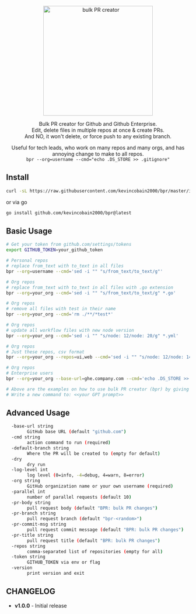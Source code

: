 <p align="center">
  <img alt="bulk PR creator" alt="Bulk PR creator" src="https://imgur.com/GkKyjKT.png" width="300">
</p>

<p align="center">
  Bulk PR creator for Github and Github Enterprise.
  <br>
  Edit, delete files in multiple repos at once & create PRs.
  <br>
  And NO, it won't delete, or force push to any existing branch.
</p>
<p align="center">
  Useful for tech leads, who work on many repos and many orgs, and has annoying change to make to all repos.
  <br>
  <code>bpr --org=username --cmd="echo .DS_STORE >> .gitignore"</code>
</p>



## Install

```sh
curl -sL https://raw.githubusercontent.com/kevincobain2000/bpr/master/install.sh | sh
```

or via go

```sh
go install github.com/kevincobain2000/bpr@latest
```

## Basic Usage

```sh
# Get your token from github.com/settings/tokens
export GITHUB_TOKEN=your_github_token

# Personal repos
# replace from_text with to_text in all files
bpr --org=username --cmd='sed -i "" "s/from_text/to_text/g"'

# Org repos
# replace from_text with to_text in all files with .go extension
bpr --org=your_org --cmd='sed -i "" "s/from_text/to_text/g" *.go'

# Org repos
# remove all files with test in their name
bpr --org=your_org --cmd='rm ./**/*test*'

# Org repos
# update all workflow files with new node version
bpr --org=your_org --cmd='sed -i "" "s/node: 12/node: 20/g" *.yml'

# Org repos
# Just these repos, csv format
bpr --org=your_org --repos=ui,web --cmd='sed -i "" "s/node: 12/node: 14/g" *.yml'

# Org repos
# Enterprise users
bpr --org=your_org --base-url=ghe.company.com --cmd='echo .DS_STORE >> .gitignore'

# Above are the examples on how to use bulk PR creator (bpr) by giving it a command as cmd
# Write a new command to: <<your GPT prompt>>
```

## Advanced Usage

```sh
  -base-url string
    	GitHub base URL (default "github.com")
  -cmd string
    	action command to run (required)
  -default-branch string
    	Where the PR will be created to (empty for default)
  -dry
    	dry run
  -log-level int
    	log level (0=info, -4=debug, 4=warn, 8=error)
  -org string
    	GitHub organization name or your own username (required)
  -parallel int
    	number of parallel requests (default 10)
  -pr-body string
    	pull request body (default "BPR: bulk PR changes")
  -pr-branch string
    	pull request branch (default "bpr-<random>")
  -pr-commit-msg string
    	pull request commit message (default "BPR: bulk PR changes")
  -pr-title string
    	pull request title (default "BPR: bulk PR changes")
  -repos string
    	comma-separated list of repositories (empty for all)
  -token string
    	GITHUB_TOKEN via env or flag
  -version
    	print version and exit
```


## CHANGELOG

- **v1.0.0** - Initial release
